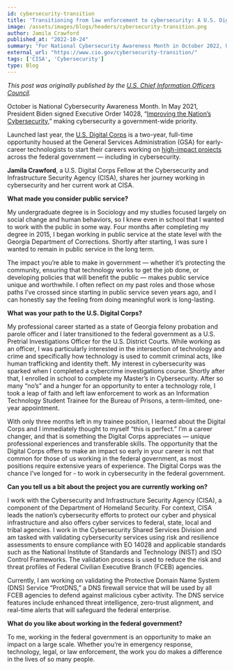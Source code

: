 ```yaml
---
id: cybersecurity-transition
title: 'Transitioning from law enforcement to cybersecurity: A U.S. Digital Corps Fellow’s journey'
image: /assets/images/blogs/headers/cybersecurity-transition.png
author: Jamila Crawford
published_at: "2022-10-24"
summary: "For National Cybersecurity Awareness Month in October 2022, U.S. Digital Corps Fellow Jamila Crawford reflected on her public service career path from working as a probation and parole office in Georgia to working in cybersecurity at the Cybersecurity and Infrastructure Security Agency (CISA)."
external_url: "https://www.cio.gov/cybersecurity-transition/"
tags: ['CISA', 'Cybersecurity']
type: Blog
---
```

*This post was originally published by the [U.S. Chief Information Officers Council](https://www.cio.gov/cybersecurity-transition/).*

October is National Cybersecurity Awareness Month. In May 2021, President Biden signed Executive Order 14028, “[Improving the Nation’s Cybersecurity](https://www.whitehouse.gov/briefing-room/presidential-actions/2021/05/12/executive-order-on-improving-the-nations-cybersecurity/),” making cybersecurity a government-wide priority.

Launched last year, the [U.S. Digital Corps](https://digitalcorps.gsa.gov/) is a two-year, full-time opportunity housed at the General Services Administration (GSA) for early-career technologists to start their careers working on [high-impact projects](https://digitalcorps.gsa.gov/projects/) across the federal government — including in cybersecurity.

**Jamila Crawford**, a U.S. Digital Corps Fellow at the Cybersecurity and Infrastructure Security Agency (CISA), shares her journey working in cybersecurity and her current work at CISA.

**What made you consider public service?**

My undergraduate degree is in Sociology and my studies focused largely on social change and human behaviors, so I knew even in school that I wanted to work with the public in some way. Four months after completing my degree in 2015, I began working in public service at the state level with the Georgia Department of Corrections. Shortly after starting, I was sure I wanted to remain in public service in the long term.

The impact you’re able to make in government — whether it’s protecting the community, ensuring that technology works to get the job done, or developing policies that will benefit the public — makes public service unique and worthwhile. I often reflect on my past roles and those whose paths I’ve crossed since starting in public service seven years ago, and I can honestly say the feeling from doing meaningful work is long-lasting.

**What was your path to the U.S. Digital Corps?**

My professional career started as a state of Georgia felony probation and parole officer and I later transitioned to the federal government as a U.S. Pretrial Investigations Officer for the U.S. District Courts. While working as an officer, I was particularly interested in the intersection of technology and crime and specifically how technology is used to commit criminal acts, like human trafficking and identity theft. My interest in cybersecurity was sparked when I completed a cybercrime investigations course. Shortly after that, I enrolled in school to complete my Master’s in Cybersecurity. After so many “no’s” and a hunger for an opportunity to enter a technology role, I took a leap of faith and left law enforcement to work as an Information Technology Student Trainee for the Bureau of Prisons, a term-limited, one-year appointment.

With only three months left in my trainee position, I learned about the Digital Corps and I immediately thought to myself “this is perfect.” I’m a career changer, and that is something the Digital Corps appreciates — unique professional experiences and transferable skills. The opportunity that the Digital Corps offers to make an impact so early in your career is not that common for those of us working in the federal government, as most positions require extensive years of experience. The Digital Corps was the chance I’ve longed for - to work in cybersecurity in the federal government.

**Can you tell us a bit about the project you are currently working on?**

I work with the Cybersecurity and Infrastructure Security Agency (CISA), a component of the Department of Homeland Security. For context, CISA leads the nation’s cybersecurity efforts to protect our cyber and physical infrastructure and also offers cyber services to federal, state, local and tribal agencies. I work in the Cybersecurity Shared Services Division and am tasked with validating cybersecurity services using risk and resilience assessments to ensure compliance with EO 14028 and applicable standards such as the National Institute of Standards and Technology (NIST) and ISO Control Frameworks. The validation process is used to reduce the risk and threat profiles of Federal Civilian Executive Branch (FCEB) agencies.

Currently, I am working on validating the Protective Domain Name System (DNS) Service “ProtDNS,” a DNS firewall service that will be used by all FCEB agencies to defend against malicious cyber activity. The DNS service features include enhanced threat intelligence, zero-trust alignment, and real-time alerts that will safeguard the federal enterprise.

**What do you like about working in the federal government?**

To me, working in the federal government is an opportunity to make an impact on a large scale. Whether you’re in emergency response, technology, legal, or law enforcement, the work you do makes a difference in the lives of so many people.


